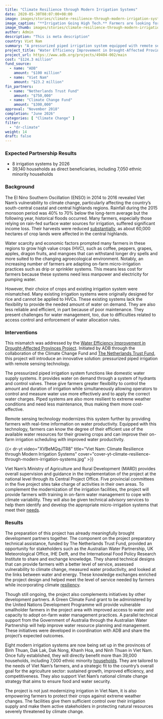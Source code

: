 ```yaml
---
title: "Climate Resilience through Modern Irrigation Systems"
date: 2020-05-30T08:07:00+08:00
image: images/stories/climate-resilience-through-modern-irrigation-systems.jpg
image_caption: "**Irrigation Going High Tech.** Farmers are looking forward to modern irrigation technology that promises to change the way farming is done in five provinces in Viet Nam."
image_thumb: images/stories/climate-resilience-through-modern-irrigation-systems-th.jpg
author: Admin
description: "This is meta description"
country: Viet Nam
summary: "A pressurized piped irrigation system equipped with remote sensing technology promises to change the way farming is done in five provinces in Viet Nam. Supported by the Climate Change Fund and Netherlands Trust Fund, the irrigation systems will climate-proof farmlands and directly benefit more than 39,000 households, including over 7,000 ethnic minority households."
project_title: "Water Efficiency Improvement in Drought-Affected Provinces Project"
project_url: https://www.adb.org/projects/49404-002/main
cost: "$124.3 million"
fund_source: 
  - name: "ADB"
    amount: "$100 million"
  - name: "Viet Nam"
    amount: "$23.2 million"
fin_partners: 
  - name: "Netherlands Trust Fund"
    amount: "$750,000" 
  - name: "Climate Change Fund"
    amount: "$300,000"
approval: "November 2018"
completion: "June 2026"
categories: [ "Climate Change​" ]
filter:
  - "dr-climate"
weight: 14
draft: false
---
```

### Expected Partnership Results

<ul class="dr-results">
  <li><i class="icon-check-circle"></i>8 irrigation systems by 2026</li>
  <li><i class="icon-check-circle"></i>39,140 households as direct beneficiaries, including 7,050 ethnic minority households</li>
</ul>

### Background

The El Nino Southern Oscillation (ENSO) in 2014 to 2016 revealed Viet Nam’s vulnerability to climate change, particularly affecting the country’s south-central coastal and central highlands regions. Rainfall during the 2015 monsoon period was 40% to 70% below the long-term average but the following year, historical floods occurred. Many farmers, especially those relying on rain-fed surface water sources for irrigation, suffered significant income loss. Their harvests were reduced [substantially](https://www.adb.org/sites/default/files/project-documents/49404/49404-002-rrp-en.pdf), as about 60,000 hectares of crop lands were affected in the central highlands.

Water scarcity and economic factors prompted many farmers in these regions to grow high value crops (HVC), such as coffee, peppers, grapes, apples, dragon fruits, and mangoes that can withstand longer dry spells and more suited to the changing agroecological environment. Notably, an increasing number of farmers are adapting on-farm micro-irrigation practices such as drip or sprinkler systems. This means less cost for farmers because these systems need less manpower and electricity for pumping water. 

However, their choice of crops and existing irrigation system were mismatched. Many existing irrigation systems were originally designed for rice and cannot be applied to HVCs. These existing systems lack the flexibility to provide the needed amount of water on demand. They are also less reliable and efficient, in part because of poor maintenance. They present challenges for water management, too, due to difficulties related to access control and enforcement of water allocation rules.  

### Interventions

This mismatch was addressed by the [Water Efficiency Improvement in Drought-Affected Provinces Project](https://www.adb.org/projects/49404-002/main). Initiated by ADB through the collaboration of the Climate Change Fund and [The Netherlands Trust Fund](./modalities/water-financing-partnership-facility/#dr-ntf), this project will introduce an innovative solution: pressurized piped irrigation with remote sensing technology.  

The pressurized piped irrigation system functions like domestic water supply systems. It provides water on demand through a system of hydrants and control valves. These give farmers greater flexibility to control the amount and duration of irrigation while simultaneously allowing operators to control and measure water use more effectively and to apply the correct water charges. Piped systems are also more resilient to extreme weather conditions and need less maintenance, thus making them more cost-effective.  

Remote sensing technology modernizes this system further by providing farmers with real-time information on water productivity. Equipped with this technology, farmers can know the degree of their efficient use of the available water resources for their growing crops and can improve their on-farm irrigation scheduling with improved water productivity.  

{{< dr-yt video="XVBeMQqJTR8" title="Viet Nam: Climate Resilience through Modern Irrigation Systems" cover="cover-yt-climate-resilience-through-modern-irrigation-systems.jpg" >}}

Viet Nam’s Ministry of Agriculture and Rural Development (MARD) provides overall supervision and guidance in the implementation of the project at the national level through its Central Project Office. Five provincial committees in the five project sites take charge of activities in their own areas. To complement the  modernization of the irrigation facilities, the project will provide farmers with training in on-farm water management to cope with climate variability. They will also be given technical advisory services to help them identify and develop the appropriate micro-irrigation systems that meet their [needs](https://www.adb.org/sites/default/files/project-documents/49404/49404-002-pam-en.pdf).

### Results

The preparation of this project has already meaningfully brought development partners together. The component on the project preparatory technical assistance, funded by The Netherlands Trust Fund, provided an opportunity for stakeholders such as the Australian Water Partnership, UK Meteorological Office, IHE Delft, and the International Food Policy Research Institute to share and exchange knowledge. They shared technical designs that can provide farmers with a better level of service, assessed vulnerability to climate change, measured water productivity, and looked at the links between water and energy.  These knowledge exchanges enriched the project design and helped meet the level of service needed by farmers while incorporating climate [resiliency](https://www.adb.org/sites/default/files/project-documents/49404/49404-002-pam-en.pdf).  

Though still ongoing, the project also complements initiatives by other development partners. A Green Climate Fund grant to be administered by the United Nations Development Programme will provide vulnerable smallholder farmers in the project area with improved access to water and capacity to adopt on-farm water management practices. A parallel technical support from the Government of Australia through the Australian Water Partnership will help improve water resource planning and management. These initiatives were developed in coordination with ADB and share the project’s expected outcomes.

Eight modern irrigation systems are now being set up in the provinces of  Binh Thuan, Dak Lak, Dak Nong, Khanh Hoa, and Ninh Thuan in Viet Nam. Once fully established, they will directly benefit more than 39,000 households, including 7,000 ethnic minority [households](https://www.adb.org/sites/default/files/project-documents/49404/49404-002-pam-en.pdf). They are tailored to the needs of Viet Nam’s farmers, and a strategic fit to the country’s overall goal for the agriculture sector: sustained growth, improved efficiency, and competitiveness. They also support Viet Nam’s national climate change strategy that aims to ensure food and water security.  

The project is not just modernizing irrigation in Viet Nam, it is also empowering farmers to protect their crops against extreme weather changes. The facilities give them sufficient control over their irrigation supply and make them active stakeholders in protecting natural resources severely threatened by climate change.